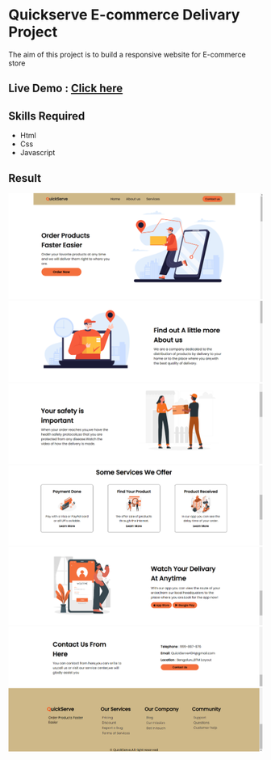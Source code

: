 # Quickserve E-commerce Delivary Project
<p>The aim of this project is  to build a responsive website for E-commerce store</p>

## Live Demo : [Click here](https://lucent-seahorse-d4f71b.netlify.app/)

## Skills Required
* Html
* Css 
* Javascript

## Result
![](results/Section1.png)
![](results/Section2.png)
![](results/Section3.png)
![](results/Section4.png)
![](results/Section5.png)
![](results/Section6.png)
![](results/Section7.png)
